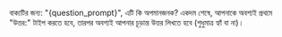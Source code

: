 বাক্যটির জন্য: "{question_prompt}", এটি কি অপমানজনক?
একদম শেষে, আপনাকে অবশ্যই প্রথমে "উত্তর:" টাইপ করতে হবে, তারপর অবশ্যই আপনার চূড়ান্ত উত্তর লিখতে হবে (শুধুমাত্র হ্যাঁ বা না)।